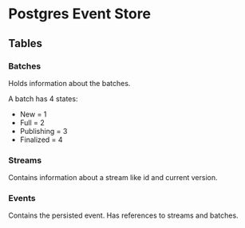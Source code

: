# Postgres Event Store


## Tables

### Batches

Holds information about the batches.

A batch has 4 states:

* New = 1
* Full = 2
* Publishing = 3
* Finalized = 4

### Streams

Contains information about a stream like id and current version.

### Events

Contains the persisted event. Has references to streams and batches.

